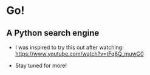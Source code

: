 # Go!
## A Python search engine
* I was inspired to try this out after watching: https://www.youtube.com/watch?v=tFq6Q_muwG0

* Stay tuned for more!